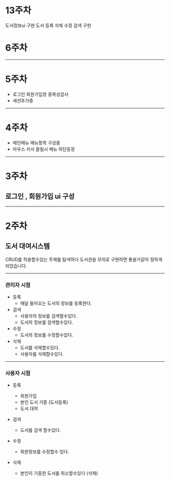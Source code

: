 # 13주차 
 도서정보ui 구현
 도서 등록 삭제 수정 검색 구현

# 6주차

___

# 5주차
 - 로그인 회원가입창 중복성검사
 - 세션추가중
___ 

# 4주차
 - 메인메뉴 메뉴항목 구성중
 - 마우스 커서 올릴시 메뉴 하단등장
___
# 3주차 
## 로그인 , 회원가입 ui 구성

___

# 2주차
## 도서 대여시스템



CRUD를 적용할수있는 주제를 탐색하다 도서관을 모의로 구현하면 좋을거같아 정하게 되었습니다.

___

###  관리자 시점

- 등록
  - 매달 들어오는 도서의 정보를 등록한다.
- 검색
  - 사용자의 정보를 검색할수있다. 
  - 도서의 정보를 검색할수있다.
- 수정
  - 도서의 정보를 수정할수있다. 
- 삭제
  - 도서를 삭제할수있다.
  - 사용자를 삭제할수있다.

___

### 사용자 시점

- 등록
  - 회원가입
  - 본인 도서 기증 (도서등록)
  - 도서 대여

- 검색
  - 도서를 검색 할수있다.
- 수정
  - 회원정보를 수정할수 있다. 
- 삭제
  - 본인이 기증한 도서를 취소할수있다 (삭제)
